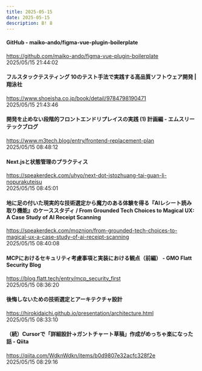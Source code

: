 ```yaml
---
title: 2025-05-15
date: 2025-05-15
description: B! 8
---
```


#### GitHub - maiko-ando/figma-vue-plugin-boilerplate
https://github.com/maiko-ando/figma-vue-plugin-boilerplate<br>
2025/05/15 21:44:02<br>


#### フルスタックテスティング 10のテスト手法で実践する高品質ソフトウェア開発 | 翔泳社
https://www.shoeisha.co.jp/book/detail/9784798190471<br>
2025/05/15 21:43:46<br>


#### 開発を止めない段階的フロントエンドリプレイスの実践 (1) 計画編 - エムスリーテックブログ
https://www.m3tech.blog/entry/frontend-replacement-plan<br>
2025/05/15 08:48:12<br>


#### Next.jsと状態管理のプラクティス
https://speakerdeck.com/uhyo/next-dot-jstozhuang-tai-guan-li-nopurakuteisu<br>
2025/05/15 08:45:01<br>


#### 地に足の付いた現実的な技術選定から魔力のある体験を得る『AIレシート読み取り機能』のケーススタディ / From Grounded Tech Choices to Magical UX: A Case Study of AI Receipt Scanning
https://speakerdeck.com/moznion/from-grounded-tech-choices-to-magical-ux-a-case-study-of-ai-receipt-scanning<br>
2025/05/15 08:40:08<br>


#### MCPにおけるセキュリティ考慮事項と実装における観点（前編） - GMO Flatt Security Blog
https://blog.flatt.tech/entry/mcp_security_first<br>
2025/05/15 08:36:20<br>


#### 後悔しないための技術選定とアーキテクチャ設計
https://hirokidaichi.github.io/presentation/architecture.html<br>
2025/05/15 08:33:10<br>


#### （続）Cursorで「詳細設計→ガントチャート草稿」作成がめっちゃ楽になった話 - Qiita
https://qiita.com/WdknWdkn/items/b0d9807e32acfc328f2e<br>
2025/05/15 08:29:16<br>


